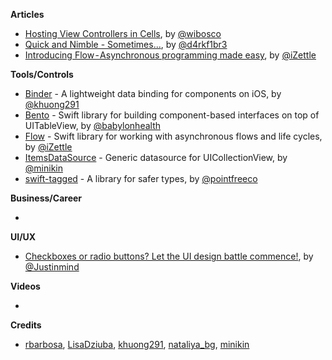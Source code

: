 **Articles**

* [Hosting View Controllers in Cells](http://williamboles.me/hosting-viewcontrollers-in-cells/), by [@wibosco](https://twitter.com/wibosco)
* [Quick and Nimble - Sometimes...](http://drekka.ghost.io/quick-and-nimble-sometimes/), by [@d4rkf1br3](https://twitter.com/d4rkf1br3)
* [Introducing Flow - Asynchronous programming made easy](https://medium.com/izettle-engineering/introducing-flow-42de51988aea), by [@iZettle](https://twitter.com/iZettle)

**Tools/Controls**

* [Binder](https://github.com/khuong291/Binder) - A lightweight data binding for components on iOS, by [@khuong291](https://twitter.com/khuong291)
* [Bento](https://github.com/Babylonpartners/Bento) - Swift library for building component-based interfaces on top of UITableView, by [@babylonhealth](https://twitter.com/babylonhealth)
* [Flow](https://github.com/izettle/Flow) - Swift library for working with asynchronous flows and life cycles, by [@iZettle](https://twitter.com/iZettle)
* [ItemsDataSource](https://github.com/minikin/ItemsDataSource) - Generic datasource for UICollectionView, by [@minikin](https://twitter.com/minikin)
* [swift-tagged](https://github.com/pointfreeco/swift-tagged) - A library for safer types, by [@pointfreeco](https://twitter.com/pointfreeco)

**Business/Career**

* 

**UI/UX**

* [Checkboxes or radio buttons? Let the UI design battle commence!](https://blog.prototypr.io/checkboxes-or-radio-buttons-let-the-ui-design-battle-commence-b46aea686e23), by [@Justinmind](https://twitter.com/just_in_mind)

**Videos**

* 

**Credits**

* [rbarbosa](https://github.com/rbarbosa), [LisaDziuba](https://github.com/lisadziuba), [khuong291](https://github.com/khuong291), [nataliya_bg](https://github.com/nataliq), [minikin](https://github.com/minikin)
